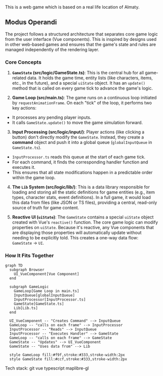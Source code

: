 This is a web game which is based on a real life location of Almaty.

## Modus Operandi

The project follows a structured architecture that separates core game logic from the user interface (Vue components). This is inspired by designs used in other web-based games and ensures that the game's state and rules are managed independently of the rendering layer.

### Core Concepts

1.  **`GameState` (src/logic/GameState.ts)**: This is the central hub for all game-related data. It holds the game time, entity lists (like characters, items, etc., in the future), and a special `uiState` object. It has an `update()` method that is called on every game tick to advance the game's logic.

2.  **Game Loop (src/main.ts)**: The game runs on a continuous loop initiated by `requestAnimationFrame`. On each "tick" of the loop, it performs two key actions:
  *   It processes any pending player inputs.
  *   It calls `GameState.update()` to move the game simulation forward.

3.  **Input Processing (src/logic/input/)**: Player actions (like clicking a button) don't directly modify the `GameState`. Instead, they create a **command** object and push it into a global queue (`globalInputQueue` in `GameState.ts`).
  *   `InputProcessor.ts` reads this queue at the start of each game tick.
  *   For each command, it finds the corresponding handler function and executes it.
  *   This ensures that all state modifications happen in a predictable order within the game loop.

4.  **The `Lib` System (src/logic/lib/)**: This is a data library responsible for loading and storing all the static definitions for game entities (e.g., item types, character stats, event definitions). In a full game, it would load this data from files (like JSON or TS files), providing a central, read-only source of truth for game content.

5.  **Reactive UI (`uiState`)**: The `GameState` contains a special `uiState` object created with Vue's `reactive()` function. The core game logic can modify properties on `uiState`. Because it's reactive, any Vue components that are displaying those properties will automatically update without needing to be explicitly told. This creates a one-way data flow: `GameState` -> `UI`.

### How It Fits Together

```mermaid
graph TD
  subgraph Browser
    UI_VueComponent[Vue Component]
  end

  subgraph GameLogic
    GameLoop[Game Loop in main.ts]
    InputQueue[globalInputQueue]
    InputProcessor[InputProcessor.ts]
    GameState[GameState.ts]
    Lib[Lib.ts]
  end

  UI_VueComponent -- "Creates Command" --> InputQueue
  GameLoop -- "calls on each frame" --> InputProcessor
  InputProcessor -- "Reads" --> InputQueue
  InputProcessor -- "Executes Handler" --> GameState
  GameLoop -- "calls on each frame" --> GameState
  GameState -- "Updates" --> UI_VueComponent
  GameState -- "Uses data from" --> Lib

  style GameLoop fill:#f9f,stroke:#333,stroke-width:2px
  style GameState fill:#ccf,stroke:#333,stroke-width:2px
```

Tech stack:
git
vue
typescript
maplibre-gl